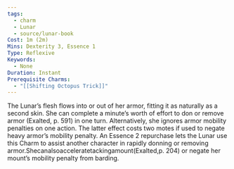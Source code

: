 ```yaml
---
tags:
  - charm
  - Lunar
  - source/lunar-book
Cost: 1m (2m)
Mins: Dexterity 3, Essence 1
Type: Reflexive
Keywords:
  - None
Duration: Instant
Prerequisite Charms:
  - "[[Shifting Octopus Trick]]"
---
```

The Lunar’s flesh flows into or out of her armor, fitting it as naturally as a second skin. She can complete a minute’s worth of effort to don or remove armor (Exalted, p. 591) in one turn. Alternatively, she ignores armor mobility penalties on one action. The latter effect costs two motes if used to negate heavy armor’s mobility penalty. An Essence 2 repurchase lets the Lunar use this Charm to assist another character in rapidly donning or removing armor.Shecanalsoacceleratetackingamount(Exalted,p. 204) or negate her mount’s mobility penalty from barding.